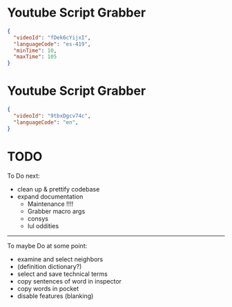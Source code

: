 <!--
author:   Daniel Hoffmann
version:  0.0.1
language: en
narrator: US English Female

script: http://localhost:8000/home/LiaScriptVersion/base.js
script: http://localhost:8000/home/LiaScriptVersion/consys.js
script: http://localhost:8000/home/LiaScriptVersion/grabber.js
script: http://localhost:8000/home/LiaScriptVersion/grabber-lia-bridge.js
script: http://localhost:8000/home/LiaScriptVersion/lul-lia-bridge.js
script: http://localhost:8000/home/LiaScriptVersion/lul.js
link: http://localhost:8000/home/LiaScriptVersion/lul.css
link: http://localhost:8000/home/LiaScriptVersion/consys.css

@gr: @grabber({})

@grabber
<script id="script_@uid" input="hidden">
  window['grabberArg'] = @0;
</script>
@startgrabber(@uid)
@end

@startgrabber
<script id="script_@uid" input="hidden">
  window['grabberUid'] = 'id_@0';
  setTimeout(function() {
    startGrabber();
  }, 100);
</script>
<div id='id_@0'></div>
@end

-->

# Youtube Script Grabber

```json @grabber
{
  "videoId": "fDek6cYijxI",
  "languageCode": "es-419",
  "minTime": 10,
  "maxTime": 105
}
```

# Youtube Script Grabber 

```json @grabber
{
  "videoId": "9tbxDgcv74c",
  "languageCode": "en",
}
```




# TODO

To Do next:
* clean up & prettify codebase
* expand documentation
  * Maintenance !!!!
  * Grabber macro args
  * consys
  * lul oddities

---------

To maybe Do at some point:
* examine and select neighbors
* (definition dictionary?)
* select and save technical terms
* copy sentences of word in inspector
* copy words in pocket
* disable features (blanking)



